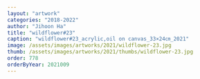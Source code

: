 ```yaml
---
layout: "artwork"
categories: "2018-2022"
author: "Jihoon Ha"
title: "wildflower#23"
caption: "wildflower#23_acrylic,oil on canvas_33×24㎝_2021"
image: /assets/images/artworks/2021/wildflower-23.jpg
thumb: /assets/images/artworks/2021/thumbs/wildflower-23.jpg
order: 778
orderByYear: 2021009
---
```

